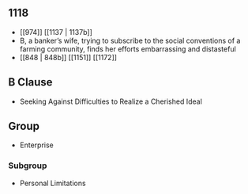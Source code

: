 ## 1118
- [[974]] [[1137 | 1137b]] 
- B, a banker’s wife, trying to subscribe to the social conventions of a farming community, finds her efforts embarrassing and distasteful
- [[848 | 848b]] [[1151]] [[1172]] 

## B Clause
- Seeking Against Difficulties to Realize a Cherished Ideal

## Group
- Enterprise

### Subgroup
- Personal Limitations

